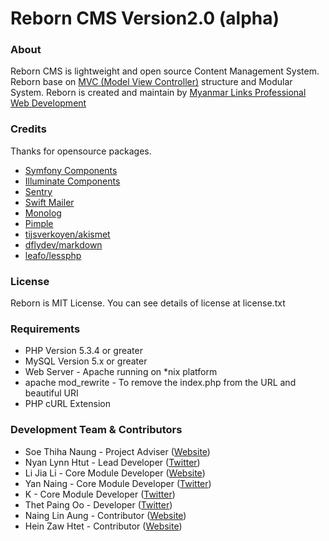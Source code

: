 Reborn CMS Version2.0 (alpha)
=============================

### About

Reborn CMS is lightweight and open source Content Management System.
Reborn base on [MVC (Model View Controller)](http://www.en.wikipedia.org/wiki/Model-view-controller) structure and Modular System.
Reborn is created and maintain by [Myanmar Links Professional Web Development](http://www.myanmarlinks.net)

### Credits

Thanks for opensource packages.

* [Symfony Components](http://symfony.com)
* [Illuminate Components](http://packagist.org/packages/illuminate/database)
* [Sentry](http://packages.org/packagist/cartalyst/sentry)
* [Swift Mailer](http://swiftmailer.org)
* [Monolog](http://github.com/Seldaek/monolog)
* [Pimple](http://pimple.sensiolabs.org)
* [tijsverkoyen/akismet](https://github.com/tijsverkoyen/Akismet)
* [dflydev/markdown](https://github.com/dflydev/dflydev-markdown‎)
* [leafo/lessphp](https://github.com/leafo/lessphp)

### License

Reborn is MIT License. You can see details of license at license.txt

### Requirements

* PHP Version 5.3.4 or greater
* MySQL Version 5.x or greater
* Web Server - Apache running on *nix platform
* apache mod_rewrite - To remove the index.php from the URL and beautiful URI
* PHP cURL Extension


### Development Team & Contributors

* Soe Thiha Naung - Project Adviser ([Website](http://soethiha.me/))
* Nyan Lynn Htut - Lead Developer ([Twitter](http://www.twitter.com/nyanlynnhtut))
* Li Jia Li - Core Module Developer ([Website](http://www.dragonvirus.com/))
* Yan Naing - Core Module Developer ([Twitter](http://www.twitter.com/Mr_YanNaing))
* K - Core Module Developer ([Twitter](http://www.twitter.com/khayusaki))
* Thet Paing Oo - Developer ([Twitter](http://www.twitter.com/mgthetpaing))
* Naing Lin Aung - Contributor ([Website](http://www.m0rris.com/))
* Hein Zaw Htet - Contributor ([Website](http://www.myanmarwebdev.com/))
